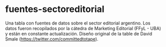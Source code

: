 # fuentes-sectoreditorial
Una tabla con fuentes de datos sobre el sector editorial argentino. Los datos fueron recopilados por la cátedra de Marketing Editorial (FFyL - UBA) y están en constante actualización.
Diseño original de la table de David Smale (https://twitter.com/committedtotape).
